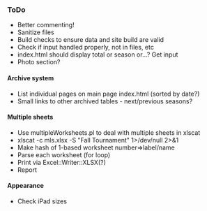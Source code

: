 ### ToDo
- Better commenting!
- Sanitize files
- Build checks to ensure data and site build are valid
- Check if input handled properly, not in files, etc
- index.html should display total or season or...?  Get input
- Photo section?
#### Archive system
- List individual pages on main page index.html (sorted by date?)
- Small links to other archived tables - next/previous seasons?
#### Multiple sheets
- Use multipleWorksheets.pl to deal with multiple sheets in xlscat
- xlscat -c mls.xlsx -S "Fall Tournament" 1>/dev/null 2>&1
- Make hash of 1-based worksheet number=>label/name
- Parse each worksheet (for loop)
- Print via Excel::Writer::XLSX(?)
- Report
#### Appearance
- Check iPad sizes
